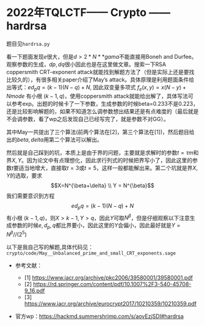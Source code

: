 # 2022年TQLCTF—— Crypto —— hardrsa

题目见`hardrsa.py`

看一下题面发现$e$很大，但是$d > 2 * N ** gama$不能直接用Boneh and Durfee。观察参数的生成，$dp,dq$很小因此也是在这里做文章。搜索一下RSA coppersmith CRT-exponent attack就能找到解题方法了（但是实际上还是要找比较久的），有很多相关paper介绍了May’s attack。具体原理是利用题面条件给出等式：$ed_pq=(k−1)(N−q)+N$, 因此双变量多项式 $f_e(x,y)=x(N−y)+N mod e$ 有小根 $(k−1,q)$，使用coppersmith attack就能给出解了，具体写法可以参考exp。出题的时候卡了一下参数，生成参数的时候beta=0.233不是0.223，还是比较影响解题的，如果不知道怎么调参数想出结果还是有点难度的（最后就是不会调参数，看了wp之后发现自己已经写完了，就是参数不对GG）。

其中May一共提出了三个算法(前两个算法在[2]，第三个算法在[1])，然后题目给出的$beta, delta$用第二个算法可以解出。

然后就是自己踩到的坑，本质上是由于界的问题，主要就是求解时的参数$t=\tau m$和界$X,Y$。因为论文中有点理想化，因此求行列式的时候把界写小了，因此这里的参数$t$要适当地增大，直接取$t=3$或$t=5$，这样一般都能解出来。第二个坑就是界$X,Y$的选取，要求$$X=N^{\beta+\delta} \\ Y = N^{\beta}$$ 我们需要意识到方程$$ed_pq=(k−1)(N−q)+N$$ 有小根 $(k−1,q)$，则$X>k-1, Y> q$，因此$Y$可取$N^{\beta}$，但是仔细观察以下注意生成参数的时候$e,d_p,q$都比界要小，因此这里的$Y$会偏小，因此最好就是$Y = N^{\beta} // (2^5)$

以下是我自己写的解题,具体代码见：`crypto/code/May__Unbalanced_prime_and_small_CRT_exponents.sage`

* 参考文献：
  * [1] https://www.iacr.org/archive/pkc2006/39580001/39580001.pdf
  * [2] https://rd.springer.com/content/pdf/10.1007%2F3-540-45708-9_16.pdf
  * [3] https://www.iacr.org/archive/eurocrypt2017/10210359/10210359.pdf

* 官方wp：https://hackmd.summershrimp.com/s/aovEzjSDI#hardrsa


